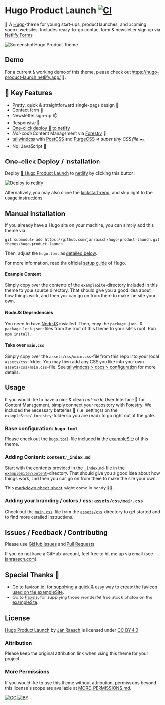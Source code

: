 # Hugo Product Launch [![CI](https://github.com/janraasch/hugo-product-launch/actions/workflows/ci.yml/badge.svg)](https://github.com/janraasch/hugo-product-launch/actions/workflows/ci.yml)

🚀 A [Hugo][hugo-io-url]-theme for young start-ups, product launches, and »coming soon«-websites. Includes ready-to-go contact form & newsletter sign up via [Netlify Forms][netlify-forms-url].

![Screenshot Hugo Product Theme](https://raw.githubusercontent.com/janraasch/hugo-product-launch/master/images/screenshot.png)

## Demo

For a current & working demo of this theme, please check out https://hugo-product-launch.netlify.app/ 🎯.

## 🔑 Key Features

- Pretty, quick & straightforward single-page design 🌻
- Contact form 📇
- Newsletter sign-up 📫
- Responsive 📲
- [One-click deploy 🚀 to netlify](https://app.netlify.com/start/deploy?repository=https://github.com/janraasch/hugo-product-launch-kickstart)
- _No!-code_ Content Management via [Forestry](https://forestry.io) 💼
- [tailwindcss](https://tailwindcss.com) with [PostCSS](https://postcss.org/) and [PurgeCSS](https://purgecss.com/) => _super tiny CSS file_ 🏎
- No! JavaScript 🥳

## One-click Deploy / Installation

Deploy [🚀 Hugo Product Launch][github-url] to [netlify](https://www.netlify.com/) by clicking this button:

[![Deploy to netlify](https://www.netlify.com/img/deploy/button.svg)](https://app.netlify.com/start/deploy?repository=https://github.com/janraasch/hugo-product-launch-kickstart)

Alternatively, you may also clone the [kickstart-repo](https://github.com/janraasch/hugo-product-launch-kickstart), and skip right to the [usage instructions](#usage)

## Manual Installation

If you already have a Hugo site on your machine, you can simply add this theme via

```
git submodule add https://github.com/janraasch/hugo-product-launch.git themes/hugo-product-launch
```

Then, adjust the `hugo.toml` as [detailed below](#usage).

For more information, read the official [setup guide](https://gohugo.io/getting-started/installing) of Hugo.

#### Example Content

Simply copy over the contents of the `exampleSite`-directory included in this theme to your source directory. That should give you a good idea about how things work, and then you can go on from there to make the site your own.

#### NodeJS Dependencies

You need to have [NodeJS](https://nodejs.org) installed. Then, copy the `package.json`- & `package-lock.json`-files from the root of this theme to your site's root. Run `npm install`.

#### Take over `main.css`

Simply copy over the `assets/css/main.css`-file from this repo into your local `assets/css`-folder. You may then add any CSS you like into your own `assets/css/main.css`-file. See [tailwindcss > docs > configuration](https://tailwindcss.com/docs/configuration) for more details.

## Usage

If you would like to have a nice & clean _no!-code_ User Interface 🧁 for Content Management, simply connect your repository with [Forestry](https://forestry.io). We included the necessary batteries 🔋 (i.e. settings) on the `exampleSite/.forestry`-folder so you are ready to go right out of the gate.

### Base configuration: `hugo.toml`

Please check out the [`hugo.toml`](https://github.com/janraasch/hugo-product-launch/blob/master/exampleSite/hugo.toml)-file included in the [exampleSite](https://github.com/janraasch/hugo-product-launch/tree/master/exampleSite) of this theme.

### Adding Content: `content/_index.md`

Start with the contents provided in the [`_index.md`](https://github.com/janraasch/hugo-product-launch/blob/master/exampleSite/content/_index.md)-file in the [`exampleSite/content`](https://github.com/janraasch/hugo-product-launch/tree/master/exampleSite/content)-directory. That should give you a good idea about how things work, and then you can go on from there to make the site your own.

This [markdown cheat-sheet](https://www.markdownguide.org/cheat-sheet) might come in handy 🙌🏻.

### Adding your branding / colors / css: `assets/css/main.css`

Check out the [`main.css`](https://github.com/janraasch/hugo-product-launch/blob/master/assets/css/main.css)-file from the [`assets/css`](https://github.com/janraasch/hugo-product-launch/tree/master/assets/css)-directory to get started and to find more detailed instructions.

## Issues / Feedback / Contributing

Please use [GitHub issues][github-issues-url] and [Pull Requests][github-pulls-url].

If you do not have a GitHub-account, feel free to hit me up via email (see [janraasch.com][author-url]).

## Special Thanks 🎁

- Go to [favicon.io][favicon-io-url], for supplying a quick & easy way to create the [favicon used on the exampleSite][favicon-io-example-site-url].
- Go to [Pexels][pexels-url], for supplying those wonderful free stock photos on the [exampleSite][github-example-site-url].

## License

[Hugo Product Launch][github-url] by [Jan Raasch][author-url] is licensed under [CC BY 4.0][license-url]

### Attribution

Please keep the original attribution link when using this theme for your project.

### More Permissions

If you would like to use this theme without attribution, permissions beyond this license's scope are available at [MORE_PERMISSIONS.md][more-permissions-url].

[![CC][license-cc-svg] ![BY][license-by-svg]][license-url]

[more-permissions-url]: https://github.com/janraasch/hugo-product-launch/blob/master/MORE_PERMISSIONS.md
[github-url]: https://github.com/janraasch/hugo-product-launch
[github-example-site-url]: https://github.com/janraasch/hugo-product-launch/tree/master/exampleSite
[github-issues-url]: https://github.com/janraasch/hugo-product-launch/issues
[github-pulls-url]: https://github.com/janraasch/hugo-product-launch/pulls
[author-url]: https://www.janraasch.com
[license-url]: https://creativecommons.org/licenses/by/4.0
[license-cc-svg]: https://mirrors.creativecommons.org/presskit/icons/cc.svg?ref=chooser-v1
[license-by-svg]: https://mirrors.creativecommons.org/presskit/icons/by.svg?ref=chooser-v1
[hugo-io-url]: https://gohugo.io/
[netlify-forms-url]: https://www.netlify.com/products/forms/
[favicon-io-url]: https://favicon.io
[favicon-io-example-site-url]: https://favicon.io/favicon-generator/?t=BF&ff=Catamaran&fs=110&fc=%23FFFFFF&b=rounded&bc=%2338b2ac
[pexels-url]: https://www.pexels.com
